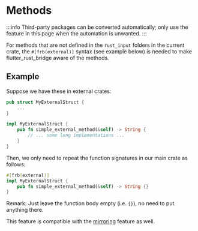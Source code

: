 # Methods

:::info
Third-party packages can be converted automatically; only use the feature in this page when the automation is unwanted.
:::

For methods that are not defined in the `rust_input` folders in the current crate,
the `#[frb(external)]` syntax (see example below) is needed to make flutter_rust_bridge aware of the methods.

## Example

Suppose we have these in external crates:

```rust
pub struct MyExternalStruct {
    ...
}

impl MyExternalStruct {
    pub fn simple_external_method(&self) -> String {
        // ... some long implementations ...
    }
}
```

Then, we only need to repeat the function signatures in our main crate as follows:

```rust
#[frb(external)]
impl MyExternalStruct {
    pub fn simple_external_method(&self) -> String {}
}
```

Remark: Just leave the function body empty (i.e. `{}`), no need to put anything there.

This feature is compatible with the [mirroring](../types/translatable/external/diff-crate) feature as well.
